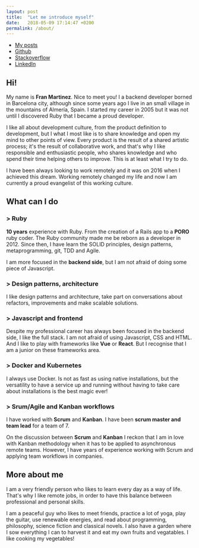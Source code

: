 ```yaml
---
layout: post
title:  "Let me introduce myself"
date:   2018-05-09 17:14:47 +0200
permalink: /about/
---
```



* [My posts](https://martinezcoder.github.io/)
* [Github](https://github.com/martinezcoder)
* [Stackoverflow](https://stackoverflow.com/users/1808649/fran-martinez)
* [LinkedIn](https://www.linkedin.com/in/martinezcoder)

## **Hi!**

My name is **Fran Martinez**. Nice to meet you! I a backend developer borned in Barcelona city, although since some years ago I live in an small village in the mountains of Almería, Spain. I started my career in 2005 but it was not until I discovered Ruby that I became a proud developer.

I like all about development culture, from the product definition to development, but I what I most like is to share knowledge and open my mind to other points of view. Every product is the result of a shared artistic process; it's the result of collaborative work, and that's why I like responsible and enthusiastic people, who shares knowledge and who spend their time helping others to improve. This is at least what I try to do.

I have been always looking to work remotely and it was on 2016 when I achieved this dream. Working remotely changed my life and now I am currently a proud evangelist of this working culture.

## **What can I do**

### > Ruby

**10 years** experience with Ruby. From the creation of a Rails app to a **PORO** ruby coder. The Ruby community made me be reborn as a developer in 2012. Since then, I have learn the SOLID principles, design patterns, metaprogramming, git, TDD and Agile.

I am more focused in the **backend side**, but I am not afraid of doing some piece of Javascript.

### > Design patterns, architecture

I like design patterns and architecture, take part on conversations about refactors, improvements and make scalable solutions.

### > Javascript and frontend

Despite my professional career has always been focused in the backend side, I like the full stack. I am not afraid of using Javascript, CSS and HTML. And I like to play with frameworks like **Vue** or **React**. But I recognise that I am a junior on these frameworks area.

### > Docker and Kubernetes

I always use Docker. Is not as fast as using native installations, but the versatility to have a service up and running without having to take care about installations is the best magic ever!

### > Srum/Agile and Kanban workflows

I have worked with **Scrum** and **Kanban**. I have been **scrum master and team lead** for a team of 7.

On the discussion between **Scrum** and **Kanban** I reckon that I am in love with Kanban methodology when it has to be applied to asynchronous remote teams. However, I have years of experience working with Scrum and applying team workflows in companies.


## **More about me**

I am a very friendly person who likes to learn every day as a way of life. That's why I like remote jobs, in order to have this balance between professional and personal skills.

I am a peaceful guy who likes to meet friends, practice a lot of yoga, play the guitar, use renewable energies, and read about programming, philosophy, science fiction and classical novels. I also have a garden where I sow everything I can to harvest it and eat my own fruits and vegatables. I like cooking my vegetables!
